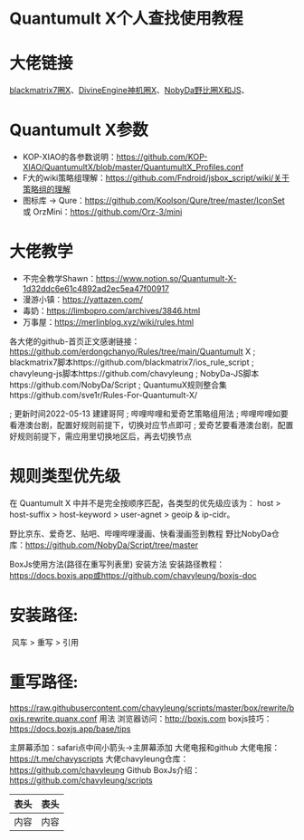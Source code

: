 # Quantumult X个人查找使用教程
# 大佬链接
[blackmatrix7圈X](https://github.com/blackmatrix7/ios_rule_script)、[DivineEngine神机圈X](https://github.com/DivineEngine/Profiles/tree/master)、[NobyDa野比圈X和JS](https://github.com/NobyDa/Script)、

# Quantumult X参数
* KOP-XIAO的各参数说明：https://github.com/KOP-XIAO/QuantumultX/blob/master/QuantumultX_Profiles.conf
* F大的wiki策略组理解：https://github.com/Fndroid/jsbox_script/wiki/关于策略组的理解
* 图标库 → Qure：https://github.com/Koolson/Qure/tree/master/IconSet 或 OrzMini：https://github.com/Orz-3/mini

# 大佬教学
- 不完全教学Shawn：https://www.notion.so/Quantumult-X-1d32ddc6e61c4892ad2ec5ea47f00917
- 漫游小镇：https://yattazen.com/
- 毒奶：https://limbopro.com/archives/3846.html
- 万事屋：https://merlinblog.xyz/wiki/rules.html

各大佬的github-首页正文感谢链接：https://github.com/erdongchanyo/Rules/tree/main/Quantumult X
; blackmatrix7脚本https://github.com/blackmatrix7/ios_rule_script
; chavyleung-js脚本https://github.com/chavyleung
; NobyDa-JS脚本https://github.com/NobyDa/Script
; QuantumuX规则整合集https://github.com/sve1r/Rules-For-Quantumult-X/

; 更新时间2022-05-13 建建哥阿
; 哔哩哔哩和爱奇艺策略组用法
; 哔哩哔哩如要看港澳台剧，配置好规则前提下，切换对应节点即可
; 爱奇艺要看港澳台剧，配置好规则前提下，需应用里切换地区后，再去切换节点

# 规则类型优先级
在 Quantumult X 中并不是完全按顺序匹配，各类型的优先级应该为： host > host-suffix > host-keyword > user-agnet > geoip & ip-cidr。

野比京东、爱奇艺、贴吧、哔哩哔哩漫画、快看漫画签到教程
野比NobyDa仓库：https://github.com/NobyDa/Script/tree/master

BoxJs使用方法(路径在重写列表里)
安装方法
安装路径教程：https://docs.boxjs.app或https://github.com/chavyleung/boxjs-doc
# 安装路径: 
 ​ 风车 > 重写 > 引用
# 重写路径: 
https://raw.githubusercontent.com/chavyleung/scripts/master/box/rewrite/boxjs.rewrite.quanx.conf
用法
浏览器访问：http://boxjs.com
boxjs技巧：https://docs.boxjs.app/base/tips


主屏幕添加：safari点中间小箭头→主屏幕添加
大佬电报和github
大佬电报：https://t.me/chavyscripts
大佬chavyleung仓库：https://github.com/chavyleung
Github BoxJs介绍：https://github.com/chavyleung/scripts


表头|表头
--|--
内容|内容


